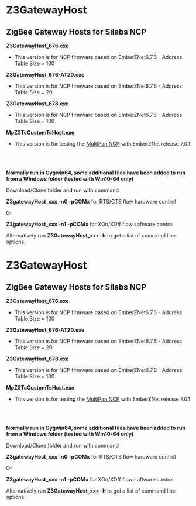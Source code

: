 # Z3GatewayHost
##  ZigBee Gateway Hosts for Silabs NCP

__Z3GatewayHost_676.exe__
* This version is for NCP firmware based on EmberZNet6.7.6  - Address Table Size = 100
  
__Z3GatewayHost_676-AT20.exe__
* This version is for NCP firmware based on EmberZNet6.7.6 - Address Table Size = 20

__Z3GatewayHost_678.exe__
* This version is for NCP firmware based on EmberZNet6.7.8 - Address Table Size = 100

__MpZ3TcCustomTcHost.exe__
* This version is for testing the <a href="https://github.com/grobasoz/zigbee-firmware/tree/master/EFR32%20Series%202/EFR32MG21A020F1024">MultiPan NCP</a> with EmberZNet release 7.0.1

<br>
<br>

__Normally run in Cygwin64, some additional files have been added to run from a Windows folder (tested with Win10-64 only)__

Download/Clone folder and run with command

__Z3gatewayHost_xxx -n0 -pCOMx__ for RTS/CTS flow hardware control

Or

__Z3gatewayHost_xxx -n1 -pCOMx__ for XOn/XOff flow software control

Alternatively run 
__Z3GatewayHost_xxx -h__ to get a list of command line options.

# Z3GatewayHost
##  ZigBee Gateway Hosts for Silabs NCP

__Z3GatewayHost_676.exe__
* This version is for NCP firmware based on EmberZNet6.7.6  - Address Table Size = 100

__Z3GatewayHost_676-AT20.exe__
* This version is for NCP firmware based on EmberZNet6.7.6 - Address Table Size = 20

__Z3GatewayHost_678.exe__
* This version is for NCP firmware based on EmberZNet6.7.8 - Address Table Size = 100

__MpZ3TcCustomTcHost.exe__
* This version is for testing the <a href="https://github.com/grobasoz/zigbee-firmware/tree/master/EFR32%20Series%202/EFR32MG21A020F1024">MultiPan NCP</a> with EmberZNet release 7.0.1

<br>
<br>


__Normally run in Cygwin64, some additional files have been added to run from a Windows folder (tested with Win10-64 only)__ 

Download/Clone folder and run with command

__Z3gatewayHost_xxx -n0 -pCOMx__ for RTS/CTS flow hardware control

Or

__Z3gatewayHost_xxx -n1 -pCOMx__ for XOn/XOff flow software control

Alternatively run 
__Z3GatewayHost_xxx -h__ to get a list of command line options.
